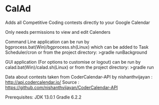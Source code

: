 # CalAd
Adds all Competitive Coding contests directly to your Google Calendar

Only needs permissions to view and edit Calenders

Command Line application can be run by bgprocess.bat(Win)/bgprocess.sh(Linux) which can be added to Task Scheduler/cron
or
from the project directory: >gradle runBackground

GUI application (For options to customise or logout) can be run by calad.bat(Win)/calad.sh(Linux)
or
from the project directory: >gradle run

Data about contests taken from CoderCalendar-API by nishanthvijayan : http://api.codercalendar.io/ 
Source : https://github.com/nishanthvijayan/CoderCalendar-API

Prerequisites:
JDK 13.0.1
Gradle 6.2.2
